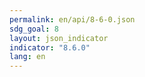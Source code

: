 ```yaml
---
permalink: en/api/8-6-0.json
sdg_goal: 8
layout: json_indicator
indicator: "8.6.0"
lang: en
---
```

